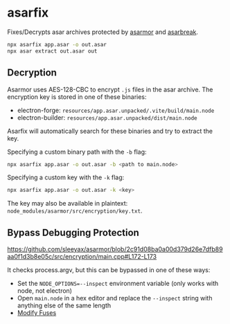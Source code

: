 # asarfix

Fixes/Decrypts asar archives protected by [asarmor](https://github.com/sleeyax/asarmor) and [asarbreak](https://github.com/relative/asarbreak).

```sh
npx asarfix app.asar -o out.asar
npx asar extract out.asar out
```

## Decryption

Asarmor uses AES-128-CBC to encrypt `.js` files in the asar archive.
The encryption key is stored in one of these binaries:

- electron-forge: `resources/app.asar.unpacked/.vite/build/main.node`
- electron-builder: `resources/app.asar.unpacked/dist/main.node`

Asarfix will automatically search for these binaries and try to extract the key.

Specifying a custom binary path with the `-b` flag:

```sh
npx asarfix app.asar -o out.asar -b <path to main.node>
```

Specifying a custom key with the `-k` flag:

```sh
npx asarfix app.asar -o out.asar -k <key>
```

The key may also be available in plaintext: `node_modules/asarmor/src/encryption/key.txt`.

## Bypass Debugging Protection

https://github.com/sleeyax/asarmor/blob/2c91d08ba0a00d379d26e7dfb89aa0f1d3b8e05c/src/encryption/main.cpp#L172-L173

It checks process.argv, but this can be bypassed in one of these ways:

- Set the `NODE_OPTIONS=--inspect` environment variable (only works with node, not electron)
- Open `main.node` in a hex editor and replace the `--inspect` string with anything else of the same length
- [Modify Fuses](https://book.hacktricks.xyz/macos-hardening/macos-security-and-privilege-escalation/macos-proces-abuse/macos-electron-applications-injection#modifying-electron-fuses)
